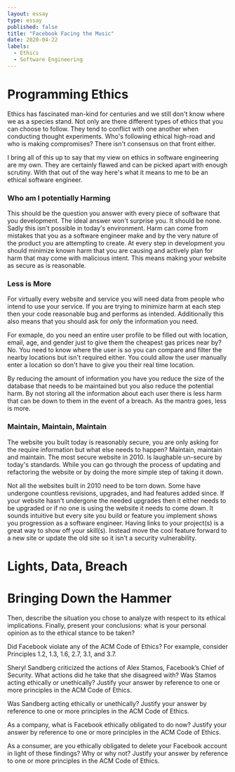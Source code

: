 ```yaml
---
layout: essay
type: essay
published: false
title: "Facebook Facing the Music"
date: 2020-04-22
labels:
  - Ethics
  - Software Engineering
---
```


# Programming Ethics

Ethics has fascinated man-kind for centuries and we still don't know where we as a species stand. Not only are there different types of ethics that you can choose to follow. They tend to conflict with one another when conducting thought experiments. Who's following ethical high-road and who is making compromises? There isn't consensus on that front either.

I bring all of this up to say that my view on ethics in software engineering are my own. They are certainly flawed and can be picked apart with enough scrutiny. With that out of the way here's what it means to me to be an ethical software engineer.


### Who am I potentially Harming

This should be the question you answer with every piece of software that you development. The ideal answer won't surprise you. It should be none. Sadly this isn't possible in today's environment. Harm can come from mistakes that you as a software engineer make and by the very nature of the product you are attempting to create. At every step in development you should minimize known harm that you are causing and actively plan for harm that may come with malicious intent. This means making your website as secure as is reasonable.

### Less is More

For virtually every website and service you will need data from people who intend to use your service. If you are trying to minimize harm at each step then your code reasonable bug and performs as intended. Additionally this also means that you should ask for <i>only</i> the information you need. 

For exmaple, do you need an entire user profile to be filled out with location, email, age, and gender just to give them the cheapest gas prices near by? No. You need to know where the user is so you can compare and filter the nearby locations but isn't required either. You could allow the user manually enter a location so don't have to give you their real time location. 

By reducing the amount of information you have you reduce the size of the database that needs to be maintained but you also reduce the potential harm. By not storing all the information about each user there is less harm that can be down to them in the event of a breach. As the mantra goes, less is more.

### Maintain, Maintain, Maintain

The website you built today is reasonably secure, you are only asking for the require information but what else needs to happen? Maintain, maintain and maintain. The most secure website in 2010. Is laughable un-secure by today's standards. While you can go through the process of updating and refactoring the website or by doing the more simple step of taking it down.

Not all the websites built in 2010 need to be torn down. Some have undergone countless revisions, upgrades, and had features added since. If your website hasn't undergone the needed upgrades then it either needs to be upgraded or if no one is using the website it needs to come down. It sounds intuitive but every site you build or feature you implement shows you progression as a software engineer. Having links to your project(s) is a great way to show off your skill(s). Instead move the cool feature forward to a new site or update the old site so it isn't a security vulnerability.

# Lights, Data, Breach

# Bringing Down the Hammer











Then, describe the situation you chose to analyze with respect to its ethical implications. Finally, present your conclusions: what is your personal opinion as to the ethical stance to be taken?

Did Facebook violate any of the ACM Code of Ethics? For example, consider Principles 1.2, 1.3, 1.6, 2.7, 3.1, and 3.7.

Sheryl Sandberg criticized the actions of Alex Stamos, Facebook’s Chief of Security. What actions did he take that she disagreed with? Was Stamos acting ethically or unethically? Justify your answer by reference to one or more principles in the ACM Code of Ethics.

Was Sandberg acting ethically or unethically? Justify your answer by reference to one or more principles in the ACM Code of Ethics.

As a company, what is Facebook ethically obligated to do now? Justify your answer by reference to one or more principles in the ACM Code of Ethics.

As a consumer, are you ethically obligated to delete your Facebook account in light of these findings? Why or why not? Justify your answer by reference to one or more principles in the ACM Code of Ethics.
